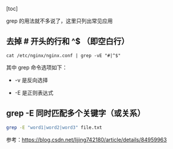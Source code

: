[toc]

grep 的用法就不多说了，这里只列出常见应用

## 去掉 # 开头的行和 ^$ （即空白行）

```
cat /etc/nginx/nginx.conf | grep -vE "#|^$" 
```

其中 grep 命令选项如下：

- -v 是反向选择

- -E 是正则表达式

## grep -E 同时匹配多个关键字（或关系）

```bash
grep -E "word1|word2|word3" file.txt
```

参考：https://blog.csdn.net/lijing742180/article/details/84959963